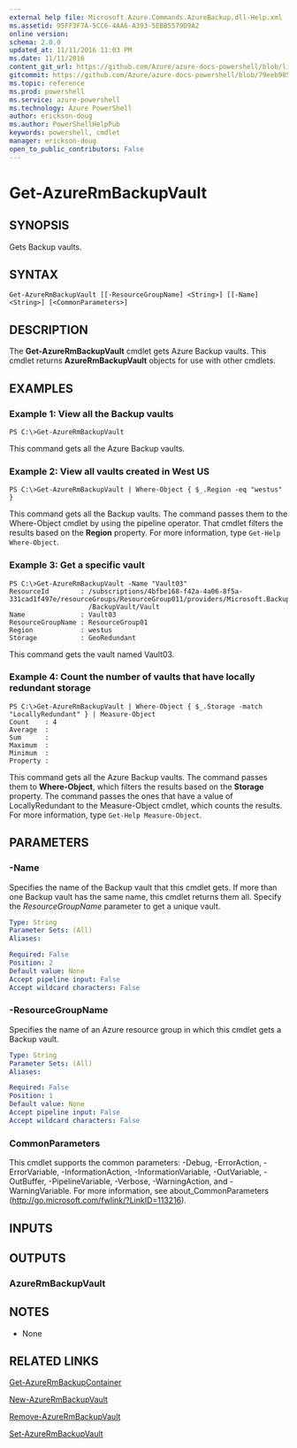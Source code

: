 ```yaml
---
external help file: Microsoft.Azure.Commands.AzureBackup.dll-Help.xml
ms.assetid: 95FF3F7A-5CC6-4AA6-A393-5EBB5579D9A2
online version: 
schema: 2.0.0
updated_at: 11/11/2016 11:03 PM
ms.date: 11/11/2016
content_git_url: https://github.com/Azure/azure-docs-powershell/blob/live/azureps-cmdlets-docs/ResourceManager/AzureRM.Backup/v2.3.0/Get-AzureRmBackupVault.md
gitcommit: https://github.com/Azure/azure-docs-powershell/blob/79eeb985ea480979357fb4695832a0c3d29a48bf/azureps-cmdlets-docs/ResourceManager/AzureRM.Backup/v2.3.0/Get-AzureRmBackupVault.md
ms.topic: reference
ms.prod: powershell
ms.service: azure-powershell
ms.technology: Azure PowerShell
author: erickson-doug
ms.author: PowerShellHelpPub
keywords: powershell, cmdlet
manager: erickson-doug
open_to_public_contributors: False
---
```


# Get-AzureRmBackupVault

## SYNOPSIS
Gets Backup vaults.

## SYNTAX

```
Get-AzureRmBackupVault [[-ResourceGroupName] <String>] [[-Name] <String>] [<CommonParameters>]
```

## DESCRIPTION
The **Get-AzureRmBackupVault** cmdlet gets Azure Backup vaults.
This cmdlet returns **AzureRmBackupVault** objects for use with other cmdlets.

## EXAMPLES

### Example 1: View all the Backup vaults
```
PS C:\>Get-AzureRmBackupVault
```

This command gets all the Azure Backup vaults.

### Example 2: View all vaults created in West US
```
PS C:\>Get-AzureRmBackupVault | Where-Object { $_.Region -eq "westus" }
```

This command gets all the Backup vaults.
The command passes them to the Where-Object cmdlet by using the pipeline operator.
That cmdlet filters the results based on the **Region** property.
For more information, type `Get-Help Where-Object`.

### Example 3: Get a specific vault
```
PS C:\>Get-AzureRmBackupVault -Name "Vault03"
ResourceId        : /subscriptions/4bfbe168-f42a-4a06-8f5a-331cad1f497e/resourceGroups/ResourceGroup011/providers/Microsoft.Backup
                    /BackupVault/Vault
Name              : Vault03
ResourceGroupName : ResourceGroup01
Region            : westus
Storage           : GeoRedundant
```

This command gets the vault named Vault03.

### Example 4: Count the number of vaults that have locally redundant storage
```
PS C:\>Get-AzureRmBackupVault | Where-Object { $_.Storage -match "LocallyRedundant" } | Measure-Object
Count    : 4
Average  : 
Sum      : 
Maximum  : 
Minimum  : 
Property :
```

This command gets all the Azure Backup vaults.
The command passes them to **Where-Object**, which filters the results based on the **Storage** property.
The command passes the ones that have a value of LocallyRedundant to the Measure-Object cmdlet, which counts the results.
For more information, type `Get-Help Measure-Object`.

## PARAMETERS

### -Name
Specifies the name of the Backup vault that this cmdlet gets.
If more than one Backup vault has the same name, this cmdlet returns them all.
Specify the *ResourceGroupName* parameter to get a unique vault.

```yaml
Type: String
Parameter Sets: (All)
Aliases: 

Required: False
Position: 2
Default value: None
Accept pipeline input: False
Accept wildcard characters: False
```

### -ResourceGroupName
Specifies the name of an Azure resource group in which this cmdlet gets a Backup vault.

```yaml
Type: String
Parameter Sets: (All)
Aliases: 

Required: False
Position: 1
Default value: None
Accept pipeline input: False
Accept wildcard characters: False
```

### CommonParameters
This cmdlet supports the common parameters: -Debug, -ErrorAction, -ErrorVariable, -InformationAction, -InformationVariable, -OutVariable, -OutBuffer, -PipelineVariable, -Verbose, -WarningAction, and -WarningVariable. For more information, see about_CommonParameters (http://go.microsoft.com/fwlink/?LinkID=113216).

## INPUTS

## OUTPUTS

### AzureRmBackupVault

## NOTES
* None

## RELATED LINKS

[Get-AzureRmBackupContainer](xref:ResourceManager/AzureRM.Backup/v2.3.0/Get-AzureRmBackupContainer.md)

[New-AzureRmBackupVault](xref:ResourceManager/AzureRM.Backup/v2.3.0/New-AzureRmBackupVault.md)

[Remove-AzureRmBackupVault](xref:ResourceManager/AzureRM.Backup/v2.3.0/Remove-AzureRmBackupVault.md)

[Set-AzureRmBackupVault](xref:ResourceManager/AzureRM.Backup/v2.3.0/Set-AzureRmBackupVault.md)


